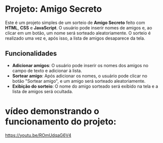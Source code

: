 # Projeto: Amigo Secreto

Este é um projeto simples de um sorteio de **Amigo Secreto** feito com **HTML**, **CSS** e **JavaScript**. O usuário pode inserir nomes de amigos e, ao clicar em um botão, um nome será sorteado aleatoriamente. O sorteio é realizado uma vez e, após isso, a lista de amigos desaparece da tela.

## Funcionalidades

- **Adicionar amigos**: O usuário pode inserir os nomes dos amigos no campo de texto e adicionar à lista.
- **Sortear amigo**: Após adicionar os nomes, o usuário pode clicar no botão "Sortear amigo", e um amigo será sorteado aleatoriamente.
- **Exibição do sorteio**: O nome do amigo sorteado será exibido na tela e a lista de amigos será ocultada.

# vídeo demonstrando o funcionamento do projeto:
https://youtu.be/ROmUdqaG6V4
